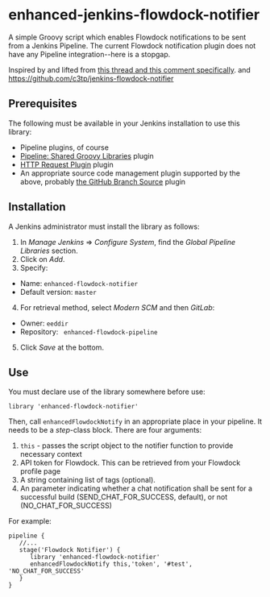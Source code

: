 # enhanced-jenkins-flowdock-notifier

A simple Groovy script which enables Flowdock notifications to be sent from a Jenkins Pipeline.  The current Flowdock notification plugin does not have any Pipeline integration--here is a stopgap.

Inspired by and lifted from [this thread and this comment specifically](https://github.com/jenkinsci/flowdock-plugin/issues/24#issuecomment-271784565).
and
https://github.com/c3tp/jenkins-flowdock-notifier

## Prerequisites

The following must be available in your Jenkins installation to use this library:

* Pipeline plugins, of course
* [Pipeline: Shared Groovy Libraries](https://wiki.jenkins-ci.org/display/JENKINS/Pipeline+Shared+Groovy+Libraries+Plugin) plugin
* [HTTP Request Plugin](https://wiki.jenkins.io/display/JENKINS/HTTP+Request+Plugin ) plugin
* An appropriate source code management plugin supported by the above, probably [the GitHub Branch Source](https://wiki.jenkins-ci.org/display/JENKINS/GitHub+Branch+Source+Plugin) plugin

## Installation

A Jenkins administrator must install the library as follows:

1. In _Manage Jenkins_ => _Configure System_, find the _Global Pipeline Libraries_ section.
2. Click on _Add_.
3. Specify:
  * Name: `enhanced-flowdock-notifier`
  * Default version: `master`
4. For retrieval method, select _Modern SCM_ and then _GitLab_:
  * Owner: `eeddir`
  * Repository: ` enhanced-flowdock-pipeline`
5. Click _Save_ at the bottom.

## Use

You must declare use of the library somewhere before use:

```library 'enhanced-flowdock-notifier'```

Then, call `enhancedFlowdockNotify` in an appropriate place in your pipeline.  It needs to be a _step_-class block.  There are four arguments:

1. `this` - passes the script object to the notifier function to provide necessary context
2. API token for Flowdock.  This can be retrieved from your Flowdock profile page
3. A string containing list of tags (optional).
4. An parameter indicating whether a chat notification shall be sent for a successful build (SEND_CHAT_FOR_SUCCESS, default), or not (NO_CHAT_FOR_SUCCESS)

For example:

```
pipeline {
   //...
   stage('Flowdock Notifier') {
      library 'enhanced-flowdock-notifier'
      enhancedFlowdockNotify this,'token', '#test', 'NO_CHAT_FOR_SUCCESS'
   }
}
```


